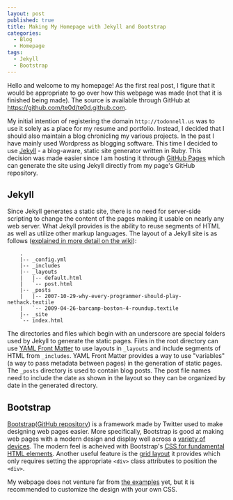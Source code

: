 ```yaml
---
layout: post
published: true
title: Making My Homepage with Jekyll and Bootstrap
categories:
  - Blog
  - Homepage
tags:
  - Jekyll
  - Bootstrap
---
```


Hello and welcome to my homepage! As the first real post, I figure that it would be appropriate to go over how this webpage was made (not that it is finished being made). The source is available through GitHub at <https://github.com/te0d/te0d.github.com>.

My initial intention of registering the domain `http://todonnell.us` was to use it solely as a place for my resume and portfolio. Instead, I decided that I should also maintain a blog chronicling my various projects. In the past I have mainly used Wordpress as blogging software. This time I decided to use [Jekyll](https://github.com/mojombo/jekyll) - a blog-aware, static site generator written in Ruby. This decision was made easier since I am hosting it through [GitHub Pages](http://pages.github.com/) which can generate the site using Jekyll directly from my page's GitHub repository.

Jekyll
------

Since Jekyll generates a static site, there is no need for server-side scripting to change the content of the pages making it usable on nearly any web server. What Jekyll provides is the ability to reuse segments of HTML as well as utilize other markup languages. The layout of a Jekyll site is as follows ([explained in more detail on the wiki](https://github.com/mojombo/jekyll/wiki/usage)):

        .
        |-- _config.yml
        |-- _includes
        |-- _layouts
        |   |-- default.html
        |   `-- post.html
        |-- _posts
        |   |-- 2007-10-29-why-every-programmer-should-play-nethack.textile
        |   `-- 2009-04-26-barcamp-boston-4-roundup.textile
        |-- _site
        `-- index.html

The directories and files which begin with an underscore are special folders used by Jekyll to generate the static pages. Files in the root directory can use [YAML Front Matter](https://github.com/mojombo/jekyll/wiki/yaml-front-matter) to use layouts in `_layouts` and include segments of HTML from `_includes`. YAML Front Matter provides a way to use "variables" (a way to pass metadata between pages) in the generation of static pages. The `_posts` directory is used to contain blog posts. The post file names need to include the date as shown in the layout so they can be organized by date in the generated directory.

Bootstrap
---------

[Bootstrap](http://twitter.github.com/bootstrap/)([GitHub repository](https://github.com/twitter/bootstrap)) is a framework made by Twitter used to make designing web pages easier. More specifically, Bootstrap is good at making web pages with a modern design and display well across a [variety of devices](http://twitter.github.com/bootstrap/scaffolding.html#responsive). The modern feel is acheived with Bootstrap's [CSS for fundamental HTML elements](http://twitter.github.com/bootstrap/base-css.html). Another useful feature is the [grid layout](http://twitter.github.com/bootstrap/scaffolding.html#gridSystem) it provides which only requires setting the appropriate `<div>` class attributes to position the `<div>`.

My webpage does not venture far from [the examples](http://twitter.github.com/bootstrap/getting-started.html#examples) yet, but it is recommended to customize the design with your own CSS.


